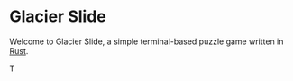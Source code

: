 # Glacier Slide

Welcome to Glacier Slide, a simple terminal-based puzzle game written in <a href=https://www.rust-lang.org>Rust</a>.

T

